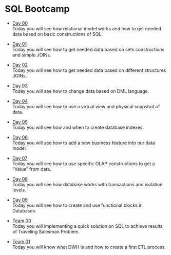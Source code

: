 # SQL Bootcamp

- [Day 00](Day00) \
  Today you will see how relational model works and how to get needed data based on basic constructions of SQL.

- [Day 01](Day01) \
  Today you will see how to get needed data based on sets constructions and simple JOINs.

- [Day 02](Day02) \
  Today you will see how to get needed data based on different structures JOINs.

- [Day 03](Day03) \
  Today you will see how to change data based on DML language.

- [Day 04](Day04) \
  Today you will see how to use a virtual view and physical snapshot of data.

- [Day 05](Day05) \
  Today you will see how and when to create database indexes.

- [Day 06](Day06) \
  Today you will see how to add a new business feature into our data model.

- [Day 07](Day07) \
  Today you will see how to use specific OLAP constructions to get a “Value” from data.

- [Day 08](Day08) \
  Today you will see how database works with transactions and isolation levels.

- [Day 09](Day09) \
  Today you will see how to create and use functional blocks in Databases.

- [Team 00](Team00) \
  Today you will implementing a quick solution on SQL to achieve results of Traveling Salesman Problem.

- [Team 01](Team01) \
  Today you will know what DWH is and how to create a first ETL process.
